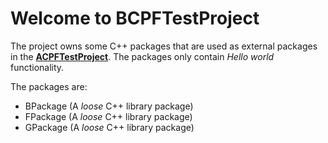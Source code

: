 # Welcome to BCPFTestProject #

The project owns some C++ packages that are used as external packages in the <a href="https://github.com/Knitschi/ACPFTestProject"><b>ACPFTestProject</b></a>.
The packages only contain *Hello world* functionality.

The packages are:

- BPackage (A *loose* C++ library package)
- FPackage (A *loose* C++ library package)
- GPackage (A *loose* C++ library package)
